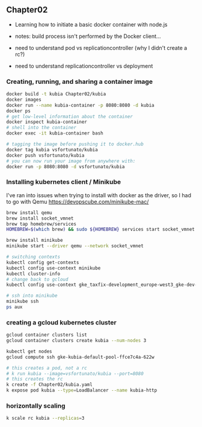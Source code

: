 ## Chapter02

- Learning how to initiate a basic docker container with node.js

- notes: build process isn't performed by the Docker client...

- need to understand pod vs replicationcontroller (why I didn't create a rc?)

- need to understand replicationcontroller vs deployment

### Creating, running, and sharing a container image
```sh
docker build -t kubia Chapter02/kubia
docker images
docker run --name kubia-container -p 8080:8080 -d kubia
docker ps
# get low-level information about the container
docker inspect kubia-container
# shell into the container
docker exec -it kubia-container bash

# tagging the image before pushing it to docker.hub
docker tag kubia vsfortunato/kubia
docker push vsfortunato/kubia
# you can now run your image from anywhere with:
docker run -p 8080:8080 -d vsfortunato/kubia
```

### Installing kubernetes client / Minikube

I've ran into issues when trying to install with docker as the driver, so I had to go with Qemu
https://devopscube.com/minikube-mac/

```sh
brew install qemu
brew install socket_vmnet
brew tap homebrew/services
HOMEBREW=$(which brew) && sudo ${HOMEBREW} services start socket_vmnet

brew install minikube
minikube start --driver qemu --network socket_vmnet

# switching contexts
kubectl config get-contexts
kubectl config use-context minikube
kubectl cluster-info
# change back to gcloud
kubectl config use-context gke_taxfix-development_europe-west3_gke-dev-cluster-1

# ssh into minikube
minikube ssh
ps aux
```

### creating a gcloud kubernetes cluster

```sh
gcloud container clusters list
gcloud container clusters create kubia --num-nodes 3

kubectl get nodes
gcloud compute ssh gke-kubia-default-pool-ffce7c4a-622w

# this creates a pod, not a rc
# k run kubia --image=vsfortunato/kubia --port=8080
# this creates the rc
k create -f Chapter02/kubia.yaml
k expose pod kubia --type=LoadBalancer --name kubia-http
```

### horizontally scaling

```sh
k scale rc kubia --replicas=3
```